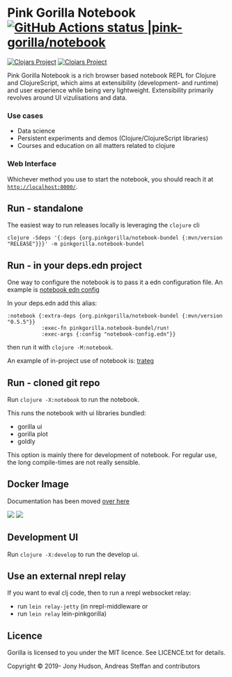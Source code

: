 # Pink Gorilla Notebook [![GitHub Actions status |pink-gorilla/notebook](https://github.com/pink-gorilla/notebook/workflows/CI/badge.svg)](https://github.com/pink-gorilla/notebook/actions?workflow=CI)
[![Clojars Project](https://img.shields.io/clojars/v/org.pinkgorilla/notebook.svg)](https://clojars.org/org.pinkgorilla/notebook)
[![Clojars Project](https://img.shields.io/clojars/v/org.pinkgorilla/notebook-bundel.svg)](https://clojars.org/org.pinkgorilla/notebook-bundel)

Pink Gorilla Notebook is a rich browser based notebook REPL for Clojure and ClojureScript, which aims at extensibility
 (development- and runtime) and user experience while being very lightweight. Extensibility primarily revolves around
  UI vizulisations and data.

### Use cases
- Data science
- Persistent experiments and demos (Clojure/ClojureScript libraries)
- Courses and education on all matters related to clojure

### Web Interface

Whichever method you use to start the notebook, you should reach it at [`http://localhost:8000/`](http://localhost:8000/).

## Run - standalone 

The easiest way to run releases locally is leveraging the `clojure` cli

```
clojure -Sdeps '{:deps {org.pinkgorilla/notebook-bundel {:mvn/version "RELEASE"}}}' -m pinkgorilla.notebook-bundel
```

## Run - in your deps.edn project

One way to configure the notebook is to pass it a edn configuration file. An example is
[notebook edn config](https://github.com/pink-gorilla/notebook/blob/master/resources/notebook.edn)

In your deps.edn add this alias:
```
:notebook {:extra-deps {org.pinkgorilla/notebook-bundel {:mvn/version "0.5.5"}}
           :exec-fn pinkgorilla.notebook-bundel/run!
           :exec-args {:config "notebook-config.edn"}}
```
then run it with `clojure -M:notebook`.

An example of in-project use of notebook is: [trateg](https://github.com/clojure-quant/trateg)

## Run - cloned git repo

Run `clojure -X:notebook` to run the notebook. 

This runs the notebook with ui libraries bundled:
- gorilla ui
- gorilla plot
- goldly

This option is mainly there for development of notebook. 
For regular use, the long compile-times are not really sensible.

## Docker Image

Documentation has been moved [over here](https://pink-gorilla.github.io/)

<!-- [![dockeri.co](https://dockeri.co/image/pinkgorillawb/gorilla-notebook)](https://hub.docker.com/r/pinkgorillawb/gorilla-notebook) -->
[![](https://images.microbadger.com/badges/version/pinkgorillawb/gorilla-notebook.svg)](https://microbadger.com/images/pinkgorillawb/gorilla-notebook "Get your own version badge on microbadger.com")
[![](https://images.microbadger.com/badges/image/pinkgorillawb/gorilla-notebook.svg)](https://microbadger.com/images/pinkgorillawb/gorilla-notebook "Get your own image badge on microbadger.com")


## Development UI 

Run `clojure -X:develop` to run the develop ui. 



## Use an external nrepl relay

If you want to eval clj code, then to run a nrepl websocket relay:
- run `lein relay-jetty` (in nrepl-middleware or 
- run `lein relay` lein-pinkgorilla) 


## Licence

Gorilla is licensed to you under the MIT licence. See LICENCE.txt for details.

Copyright © 2019- Jony Hudson, Andreas Steffan and contributors
